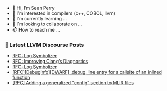 - 👋 Hi, I’m Sean Perry
- 👀 I’m interested in compilers (c++, COBOL, llvm)
- 🌱 I’m currently learning ...
- 💞️ I’m looking to collaborate on ...
- 📫 How to reach me ...

<!---
s66perry/s66perry is a ✨ special ✨ repository because its `README.md` (this file) appears on your GitHub profile.
You can click the Preview link to take a look at your changes.
--->
### 📕 Latest LLVM Discourse Posts

<!-- DISCOURSE-LLVM:START -->
- [RFC: Log Symbolizer](https://discourse.llvm.org/t/rfc-log-symbolizer/61282#post_6)
- [RFC: Improving Clang’s Diagnostics](https://discourse.llvm.org/t/rfc-improving-clang-s-diagnostics/62584?page=2#post_28)
- [RFC: Log Symbolizer](https://discourse.llvm.org/t/rfc-log-symbolizer/61282#post_5)
- [[RFC][DebugInfo][DWARF] .debug_line entry for a callsite of an inlined function](https://discourse.llvm.org/t/rfc-debuginfo-dwarf-debug-line-entry-for-a-callsite-of-an-inlined-function/62984#post_2)
- [[RFC] Adding a generalized “config” section to MLIR files](https://discourse.llvm.org/t/rfc-adding-a-generalized-config-section-to-mlir-files/62867?page=2#post_25)
<!-- DISCOURSE-LLVM:END -->
